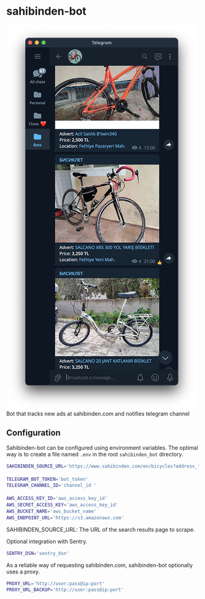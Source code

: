 # sahibinden-bot

<img align="left" src="img/demo.png">

Bot that tracks new ads at sahibinden.com and notifies telegram channel

## Configuration

Sahibinden-bot can be configured using environment variables.
The optimal way is to create a file named `.env` in the root `sahibinden_bot` directory.

```bash
SAHIBINDEN_SOURCE_URL='https://www.sahibinden.com/en/bicycles?address_town=655&address_city=48'

TELEGRAM_BOT_TOKEN='bot_token'
TELEGRAM_CHANNEL_ID='channel_id '

AWS_ACCESS_KEY_ID='aws_access_key_id'
AWS_SECRET_ACCESS_KEY='aws_access_key_id'
AWS_BUCKET_NAME='aws_bucket_name'
AWS_ENDPOINT_URL='https://s3.amazonaws.com'
```

SAHIBINDEN_SOURCE_URL: The URL of the search results page to scrape.

Optional integration with Sentry.

```bash
SENTRY_DSN='sentry_dsn'
```

As a reliable way of requesting sahibinden.com, sahibinden-bot optionally uses a proxy.

```bash
PROXY_URL='http://user:pass@ip:port'
PROXY_URL_BACKUP='http://user:pass@ip:port'
```

